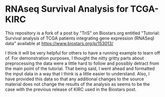 # RNAseq Survival Analysis for TCGA-KIRC

This repository is a fork of a post by "TriS" on Biostars.org entitled "Tutorial: Survival analysis of TCGA patients integrating gene expression (RNASeq) data" available at https://www.biostars.org/p/153013/

I think it will be very helpful for others to have a running example to learn off of. For demonstration purposes, I thought the nitty gritty parts about preprocessing the data were a little hard to follow and possibly detract from the main point of the tutorial. That being said, I went ahead and formatted the input data in a way that I think is a little easier to understand. Also, I have provided this data so that any additional changes to the source material does not change the results of the analysis as seems to be the case with the previous release of KIRC used in the Biostars post.

